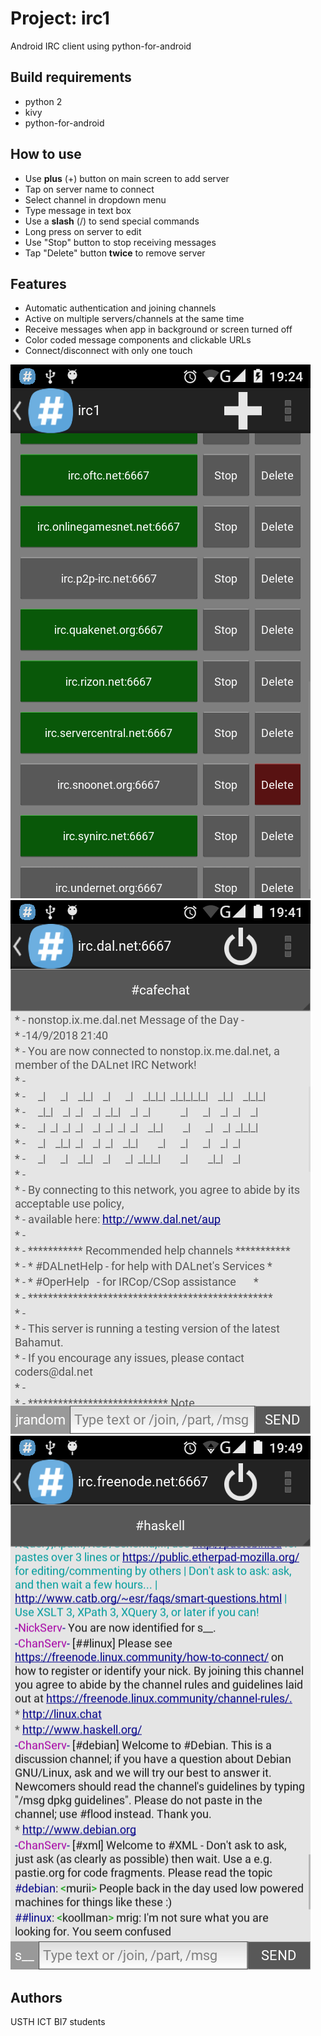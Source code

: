 # Project: irc1

Android IRC client using python-for-android

## Build requirements

- python 2
- kivy
- python-for-android

## How to use

- Use **plus** (+) button on main screen to add server
- Tap on server name to connect
- Select channel in dropdown menu
- Type message in text box
- Use a **slash** (/) to send special commands
- Long press on server to edit
- Use "Stop" button to stop receiving messages
- Tap "Delete" button **twice** to remove server

## Features

- Automatic authentication and joining channels
- Active on multiple servers/channels at the same time
- Receive messages when app in background or screen turned off
- Color coded message components and clickable URLs
- Connect/disconnect with only one touch

![Main screen](screen1.png)
![Welcome from server](screen2.png)
![Join channel and chat](screen3.png)

## Authors

USTH ICT BI7 students
